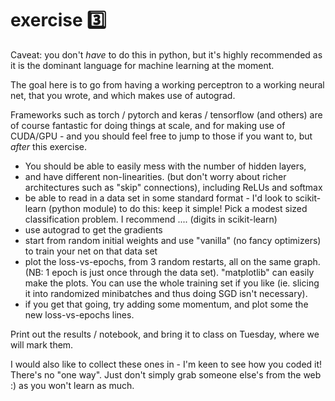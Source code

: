 #  exercise :three:   

Caveat: you don't _have_ to do this in python, but it's highly recommended as it is the dominant language for machine learning at the moment.

The goal here is to go from having a working perceptron to a working neural net, that you wrote, and which makes use of autograd. 

Frameworks such as torch / pytorch and keras / tensorflow (and others) are of course fantastic for doing things at scale, and for making use of CUDA/GPU - and you should feel free to jump to those if you want to, but _after_ this exercise.

* You should be able to easily mess with the number of hidden layers, 
* and have different non-linearities. (but don't worry about richer architectures such as "skip" connections), including ReLUs and softmax
* be able to read in a data set in some standard format - I'd look to scikit-learn (python module) to do this: keep it simple! Pick a modest sized classification problem. I recommend .... (digits in scikit-learn)
* use autograd to get the gradients
* start from random initial weights and use "vanilla" (no fancy optimizers) to train your net on that data set
* plot the loss-vs-epochs, from 3 random restarts, all on the same graph. (NB: 1 epoch is just once through the data set). "matplotlib" can easily make the plots. You can use the whole training set if you like (ie. slicing it into randomized minibatches and thus doing SGD isn't necessary).
* if you get that going, try adding some momentum, and plot some the new loss-vs-epochs lines.

Print out the results / notebook, and bring it to class on Tuesday, where we will mark them.

I would also like to collect these ones in - I'm keen to see how you coded it! There's no "one way". Just don't simply grab someone else's from the web :) as you won't learn as much.
